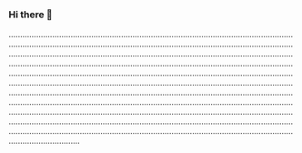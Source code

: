 ### Hi there 👋

...................................................................................................................................................................................................................................................................................................................................................................................................................................................................................................................................................................................................................................................................................................................................................................................................................................................................................................................................................................................................................................................................................................................................................................................................................................................................................................................................................................................................................................................